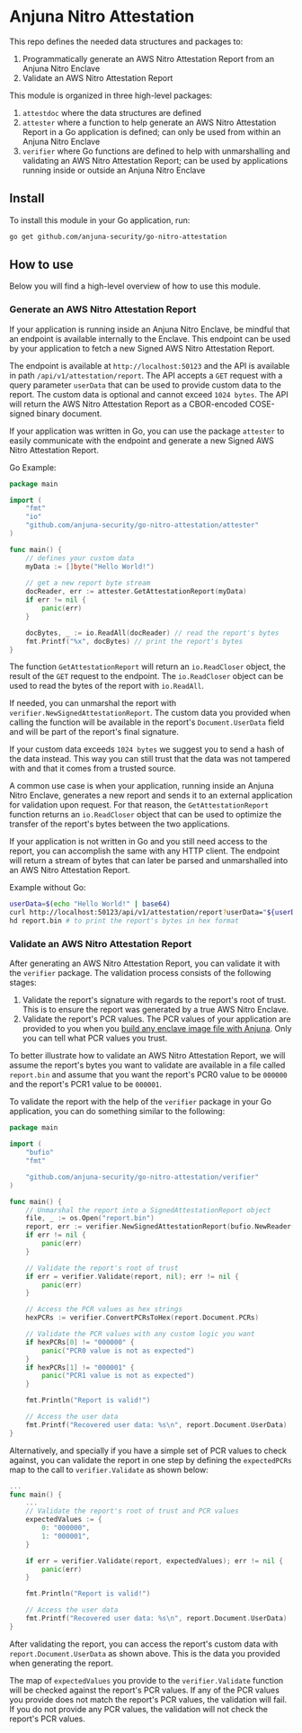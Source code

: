# Anjuna Nitro Attestation

This repo defines the needed data structures and packages to:

1. Programmatically generate an AWS Nitro Attestation Report from an Anjuna Nitro Enclave
1. Validate an AWS Nitro Attestation Report

This module is organized in three high-level packages:

1. `attestdoc` where the data structures are defined
1. `attester` where a function to help generate an AWS Nitro Attestation Report in a Go application is defined; can only be used from within an Anjuna Nitro Enclave
1. `verifier` where Go functions are defined to help with unmarshalling and validating an AWS Nitro Attestation Report; can be used by applications running inside or outside an Anjuna Nitro Enclave

## Install

To install this module in your Go application, run:

```bash
go get github.com/anjuna-security/go-nitro-attestation
```

## How to use

Below you will find a high-level overview of how to use this module.

### Generate an AWS Nitro Attestation Report

If your application is running inside an Anjuna Nitro Enclave, be mindful that an endpoint is available internally to the Enclave. This endpoint can be used by your application to fetch a new Signed AWS Nitro Attestation Report. 

The endpoint is available at `http://localhost:50123` and the API is available in path `/api/v1/attestation/report`. The API accepts a `GET` request with a query parameter `userData` that can be used to provide custom data to the report. The custom data is optional and cannot exceed `1024 bytes`. The API will return the AWS Nitro Attestation Report as a CBOR-encoded COSE-signed binary document.

If your application was written in Go, you can use the package `attester` to easily communicate with the endpoint and generate a new Signed AWS Nitro Attestation Report.

Go Example:

```go
package main

import (
    "fmt"
    "io"
    "github.com/anjuna-security/go-nitro-attestation/attester"
)

func main() {
    // defines your custom data
    myData := []byte("Hello World!")
    
    // get a new report byte stream
    docReader, err := attester.GetAttestationReport(myData) 
    if err != nil {
        panic(err)
    }

    docBytes, _ := io.ReadAll(docReader) // read the report's bytes
    fmt.Printf("%x", docBytes) // print the report's bytes
}
```

The function `GetAttestationReport` will return an `io.ReadCloser` object, the result of the `GET` request to the endpoint. The `io.ReadCloser` object can be used to read the bytes of the report with `io.ReadAll`. 

If needed, you can unmarshal the report with `verifier.NewSignedAttestationReport`. The custom data you provided when calling the function will be available in the report's `Document.UserData` field and will be part of the report's final signature.

If your custom data exceeds `1024 bytes` we suggest you to send a hash of the data instead. This way you can still trust that the data was not tampered with and that it comes from a trusted source.

A common use case is when your application, running inside an Anjuna Nitro Enclave, generates a new report and sends it to an external application for validation upon request. For that reason, the `GetAttestationReport` function returns an `io.ReadCloser` object that can be used to optimize the transfer of the report's bytes between the two applications.

If your application is not written in Go and you still need access to the report, you can accomplish the same with any HTTP client. The endpoint will return a stream of bytes that can later be parsed and unmarshalled into an AWS Nitro Attestation Report.

Example without Go:

```bash
userData=$(echo "Hello World!" | base64)
curl http://localhost:50123/api/v1/attestation/report?userData="${userData}" > report.bin
hd report.bin # to print the report's bytes in hex format
```

### Validate an AWS Nitro Attestation Report

After generating an AWS Nitro Attestation Report, you can validate it with the `verifier` package. The validation process consists of the following stages:

1. Validate the report's signature with regards to the report's root of trust. This is to ensure the report was generated by a true AWS Nitro Enclave.
1. Validate the report's PCR values. The PCR values of your application are provided to you when you [build any enclave image file with Anjuna](https://docs.anjuna.io/nitro/latest/getting_started/first_steps/first_steps_AWSNitro.html#_build_an_enclave_image_file_eif). Only you can tell what PCR values you trust.

To better illustrate how to validate an AWS Nitro Attestation Report, we will assume the report's bytes you want to validate are available in a file called `report.bin` and assume that you want the report's PCR0 value to be `000000` and the report's PCR1 value to be `000001`.

To validate the report with the help of the `verifier` package in your Go application, you can do something similar to the following:

```go
package main

import (
    "bufio"
    "fmt"

    "github.com/anjuna-security/go-nitro-attestation/verifier"
)

func main() {    
    // Unmarshal the report into a SignedAttestationReport object
    file, _ := os.Open("report.bin")
    report, err := verifier.NewSignedAttestationReport(bufio.NewReader(file))
    if err != nil {
        panic(err)
    }

    // Validate the report's root of trust
    if err = verifier.Validate(report, nil); err != nil {
        panic(err)
    }

    // Access the PCR values as hex strings
    hexPCRs := verifier.ConvertPCRsToHex(report.Document.PCRs)

    // Validate the PCR values with any custom logic you want
    if hexPCRs[0] != "000000" {
        panic("PCR0 value is not as expected")
    }
    if hexPCRs[1] != "000001" {
        panic("PCR1 value is not as expected")
    }

    fmt.Println("Report is valid!")

    // Access the user data
    fmt.Printf("Recovered user data: %s\n", report.Document.UserData)
}
```

Alternatively, and specially if you have a simple set of PCR values to check against, you can validate the report in one step by defining the `expectedPCRs` map to the call to `verifier.Validate` as shown below:

```go
...
func main() {
    ...
    // Validate the report's root of trust and PCR values
    expectedValues := {
        0: "000000",
        1: "000001",
    }

    if err = verifier.Validate(report, expectedValues); err != nil {
        panic(err)
    }

    fmt.Println("Report is valid!")

    // Access the user data
    fmt.Printf("Recovered user data: %s\n", report.Document.UserData)
}
```

After validating the report, you can access the report's custom data with `report.Document.UserData` as shown above. This is the data you provided when generating the report.

The map of `expectedValues` you provide to the `verifier.Validate` function will be checked against the report's PCR values. If any of the PCR values you provide does not match the report's PCR values, the validation will fail. If you do not provide any PCR values, the validation will not check the report's PCR values.
